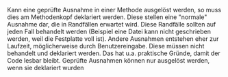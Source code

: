 Kann eine geprüfte Ausnahme in einer Methode ausgelöst werden, so muss dies am Methodenkopf deklariert werden. Diese stellen eine "normale" Ausnahme dar, die in Randfällen erwartet wird. Diese Randfälle sollten auf jeden Fall behandelt werden (Beispiel eine Datei kann nicht geschrieben werden, weil die Festplatte voll ist). Andere Ausnahmen entstehen eher zur Laufzeit, möglicherweise durch Benutzereingabe. Diese müssen nicht behandelt und deklariert werden. Das hat u.a. praktische Gründe, damit der Code lesbar bleibt.
Geprüfte Ausnahmen können nur ausgelöst werden, wenn sie deklariert wurden